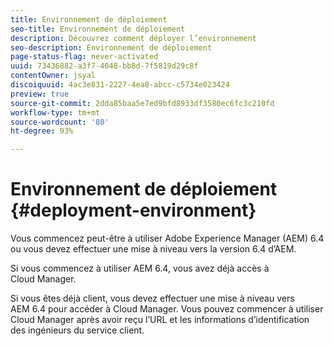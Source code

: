 ```yaml
---
title: Environnement de déploiement
seo-title: Environnement de déploiement
description: Découvrez comment déployer l’environnement
seo-description: Environnement de déploiement
page-status-flag: never-activated
uuid: 73436882-a3f7-4048-bb8d-7f5819d29c8f
contentOwner: jsyal
discoiquuid: 4ac3e831-2227-4ea8-abcc-c5734e023424
preview: true
source-git-commit: 2dda85baa5e7ed9bfd8933df3580ec6fc3c210fd
workflow-type: tm+mt
source-wordcount: '80'
ht-degree: 93%

---
```



# Environnement de déploiement {#deployment-environment}

Vous commencez peut-être à utiliser Adobe Experience Manager (AEM) 6.4 ou vous devez effectuer une mise à niveau vers la version 6.4 d’AEM.

Si vous commencez à utiliser AEM 6.4, vous avez déjà accès à Cloud Manager.

Si vous êtes déjà client, vous devez effectuer une mise à niveau vers AEM 6.4 pour accéder à Cloud Manager. Vous pouvez commencer à utiliser Cloud Manager après avoir reçu l’URL et les informations d’identification des ingénieurs du service client.
